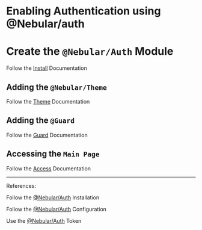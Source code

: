 # Enabling Authentication using @Nebular/auth


# Create the `@Nebular/Auth` Module

Follow the [Install](./docs/INSTALL.md) Documentation

## Adding the `@Nebular/Theme` 

Follow the [Theme](./docs/STYLES.md) Documentation

## Adding the `@Guard` 

Follow the [Guard](./docs/GUARD.md) Documentation

## Accessing the `Main Page` 

Follow the [Access](./docs/ACCESS.md) Documentation

-------

References:

Follow the [@Nebular/Auth](https://akveo.github.io/nebular/docs/auth/installation#installation) Installation

Follow the [@Nebular/Auth](https://akveo.github.io/nebular/docs/auth/configuring-a-strategy) Configuration

Use the [@Nebular/Auth](https://akveo.github.io/nebular/docs/auth/getting-user-token) Token 
